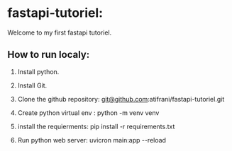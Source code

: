 # fastapi-tutoriel:  
Welcome to my first fastapi tutoriel.  

## How to run localy:
1. Install python.  

2. Install Git.

3. Clone the github repository: git@github.com:atifrani/fastapi-tutoriel.git  

4. Create python virtual env : python -m venv venv   

5. install the requierments: pip install -r requirements.txt  

6. Run python web server:  uvicron main:app --reload  

